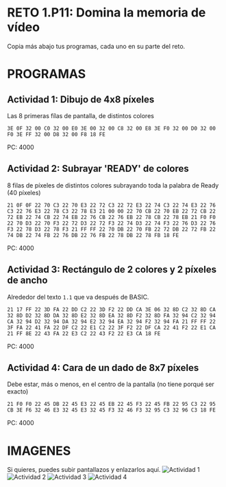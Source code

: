 # RETO 1.P11: Domina la memoria de vídeo
Copia más abajo tus programas, cada uno en su parte del reto.

# PROGRAMAS

## Actividad 1: Dibujo de 4x8 píxeles
Las 8 primeras fílas de pantalla, de distintos colores
```
3E 0F 32 00 C0 32 00 E0 3E 00 32 00 C8 32 00 E8 3E F0 32 00 D0 32 00 F0 3E FF 32 00 D8 32 00 F8 18 FE
```
PC: 4000

## Actividad 2: Subrayar 'READY' de colores
8 filas de píxeles de distintos colores subrayando toda la palabra de Ready (40 píxeles)
```
21 0F 0F 22 70 C3 22 70 E3 22 72 C3 22 72 E3 22 74 C3 22 74 E3 22 76 C3 22 76 E3 22 78 C3 22 78 E3 21 00 00 22 70 CB 22 70 EB 22 72 CB 22 72 EB 22 74 CB 22 74 EB 22 76 CB 22 76 EB 22 78 CB 22 78 EB 21 F0 F0 22 70 D3 22 70 F3 22 72 D3 22 72 F3 22 74 D3 22 74 F3 22 76 D3 22 76 F3 22 78 D3 22 78 F3 21 FF FF 22 70 DB 22 70 FB 22 72 DB 22 72 FB 22 74 DB 22 74 FB 22 76 DB 22 76 FB 22 78 DB 22 78 FB 18 FE
```
PC: 4000

## Actividad 3: Rectángulo de 2 colores y 2 píxeles de ancho
Alrededor del texto `1.1` que va después de BASIC.
```
21 17 FF 22 3D FA 22 DD C2 22 3D F2 22 DD CA 3E 06 32 8D C2 32 8D CA 32 8D D2 32 8D DA 32 8D E2 32 8D EA 32 8D F2 32 8D FA 32 94 C2 32 94 CA 32 94 D2 32 94 DA 32 94 E2 32 94 EA 32 94 F2 32 94 FA 21 FF FF 22 3F FA 22 41 FA 22 DF C2 22 E1 C2 22 3F F2 22 DF CA 22 41 F2 22 E1 CA 21 FF 8E 22 43 FA 22 E3 C2 22 43 F2 22 E3 CA 18 FE
```
PC: 4000

## Actividad 4: Cara de un dado de 8x7 píxeles
Debe estar, más o menos, en el centro de la pantalla (no tiene porqué ser exacto)
```
21 F0 F0 22 45 DB 22 45 E3 22 45 EB 22 45 F3 22 45 FB 22 95 C3 22 95 CB 3E F6 32 46 E3 32 45 E3 32 45 F3 32 46 F3 32 95 C3 32 96 C3 18 FE
```
PC: 4000

# IMAGENES
Si quieres, puedes subir pantallazos y enlazarlos aquí.
![Actividad 1](/tuimagen1.png)
![Actividad 2](/tuimagen2.png)
![Actividad 3](/tuimagen3.png)
![Actividad 4](/tuimagen4.png)

